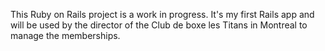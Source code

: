 This Ruby on Rails project is a work in progress. It's my first Rails app and will be used by the director of the Club de boxe les Titans in Montreal to manage the memberships. 